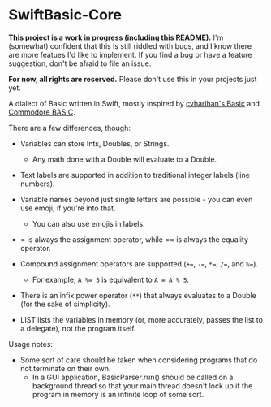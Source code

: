 # SwiftBasic-Core
**This project is a work in progress (including this README).** I'm (somewhat) confident that this is still riddled with bugs, and I know there are more featues I'd like to implement. If you find a bug or have a feature suggestion, don't be afraid to file an issue.

**For now, all rights are reserved.** Please don't use this in your projects just yet.

A dialect of Basic written in Swift, mostly inspired by [cvharihan's Basic](https://github.com/cvhariharan/Tiny-Basic) and [Commodore BASIC](https://www.c64-wiki.com/wiki/BASIC).

There are a few differences, though:

* Variables can store Ints, Doubles, or Strings.
    * Any math done with a Double will evaluate to a Double.

* Text labels are supported in addition to traditional integer labels (line numbers).
   
* Variable names beyond just single letters are possible - you can even use emoji, if you're into that.
   * You can also use emojis in labels.

* = is always the assignment operator, while == is always the equality operator.

* Compound assignment operators are supported (`+=`, `-=`, `*=`, `/=`, and `%=`).
    * For example, `A %= 5` is equivalent to `A = A % 5`.

* There is an infix power operator (`**`) that always evaluates to a Double (for the sake of simplicity).

* LIST lists the variables in memory (or, more accurately, passes the list to a delegate), not the program itself.

Usage notes:

* Some sort of care should be taken when considering programs that do not terminate on their own.
    * In a GUI application, BasicParser.run() should be called on a background thread so that your main thread doesn't lock up if the program in memory is an infinite loop of some sort.


